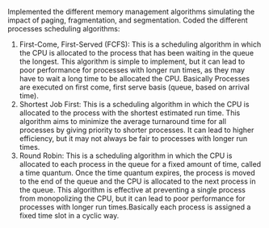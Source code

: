 Implemented the different memory management algorithms simulating the impact of paging, fragmentation, and segmentation. Coded the different processes scheduling algorithms:


1. First-Come, First-Served (FCFS): This is a scheduling algorithm in which the CPU is allocated to the process that has been waiting in the queue the longest. This algorithm is simple to implement, but it can lead to poor performance for processes with longer run times, as they may have to wait a long time to be allocated the CPU. Basically Processes are executed on first come, first serve basis (queue, based on arrival time).<br>
2. Shortest Job First: This is a scheduling algorithm in which the CPU is allocated to the process with the shortest estimated run time. This algorithm aims to minimize the average turnaround time for all processes by giving priority to shorter processes. It can lead to higher efficiency, but it may not always be fair to processes with longer run times.<br>
3. Round Robin: This is a scheduling algorithm in which the CPU is allocated to each process in the queue for a fixed amount of time, called a time quantum. Once the time quantum expires, the process is moved to the end of the queue and the CPU is allocated to the next process in the queue. This algorithm is effective at preventing a single process from monopolizing the CPU, but it can lead to poor performance for processes with longer run times.Basically each process is assigned a fixed time slot in a cyclic way.<br> 

